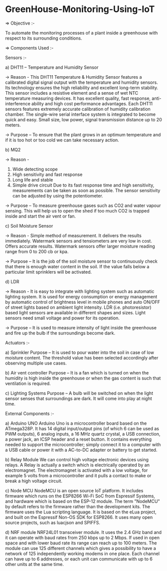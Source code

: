 # GreenHouse-Monitoring-Using-IoT

=> Objective :-

To automate the monitoring processes of a plant inside a greenhouse with respect to its surrounding conditions.

=> Components Used :-

Sensors :-

a) DHT11 – Temperature and Humidity Sensor

-> Reason - This DHT11 Temperature & Humidity Sensor features a calibrated digital signal output with the temperature and humidity  sensors. Its technology ensures the high reliability and excellent long-term stability. This sensor includes a resistive element and a sense of wet NTC temperature measuring devices. It has excellent quality, fast response, anti-interference ability and high cost performance advantages. Each DHT11 sensors features extremely accurate calibration of humidity calibration chamber. The single-wire serial interface system is integrated to become quick and easy. Small size, low power, signal transmission distance up to 20 meters.

-> Purpose – To ensure that the plant grows in an optimum temperature and if it is too hot or too cold we can take necessary action.

b) MQ2

-> Reason - 
1. Wide detecting scope 
2. High sensitivity and fast response 
3. Long life and stable 
4. Simple drive circuit
Due to its fast response time and high sensitivity, measurements can be taken as soon as possible. The sensor sensitivity can be adjusted by using the potentiometer.

-> Purpose – To measure greenhouse gases such as CO2 and water vapour sensing. This will help us to open the shed if too much CO2 is trapped inside and start the air vent or fan.

c) Soil Moisture Sensor

-> Reason - Simple method of measurement. It delivers the results immediately. Watermark sensors and tensiometers are very low in cost.
Offers accurate results. Watermark sensors offer larger moisture reading range from 0 to 200 cb or kpa.

-> Purpose – It is the job of the soil moisture sensor to continuously check that there is enough water content in the soil. If the value falls below a particular limit sprinklers will be activated.

d) LDR

-> Reason - It is easy to integrate with lighting system such as automatic lighting system. It is used for energy consumption or energy management by automatic control of brightness level in mobile phones and auto ON/OFF of street lights based on ambient light intensity. LDR (i.e. photoresistor) based light sensors are available in different shapes and sizes. Light sensors need small voltage and power for its operation.

-> Purpose – It is used to measure intensity of light inside the greenhouse and fire up the bulb if the surroundings become dark.


Actuators :-

a) Sprinkler
Purpose – It is used to pour water into the soil in case of low moisture content. The threshold value has been selected accordingly after observing multiple use cases.

b) Air vent controller
Purpose – It is a fan which is turned on when the humidity is high inside the greenhouse or when the gas content is such that ventilation is required.

c) Lighting Systems
Purpose – A bulb will be switched on when the light sensor senses that surroundings are dark. It will come into play at night time.


External Components :-

a) Arduino UNO
Arduino Uno is a microcontroller board based on the ATmega328P. It has 14 digital input/output pins (of which 6 can be used as PWM outputs), 6 analog inputs, a 16 MHz quartz crystal, a USB connection, a power jack, an ICSP header and a reset button. It contains
everything needed to support the microcontroller; simply connect it to a computer with a USB cable or power it with a AC-to-DC adapter or battery to get started.

b) Relay Module
We can control high voltage electronic devices using relays. A Relay is actually a switch which is electrically operated by an electromagnet. The electromagnet is activated with a low voltage, for example 5 volts from a microcontroller and it pulls a contact to make or break a high voltage circuit.

c) Node MCU
NodeMCU is an open source IoT platform. It includes firmware which runs on the ESP8266 Wi-Fi SoC from Espressif Systems, and hardware which is based on the ESP-12 module. The term "NodeMCU" by default refers to the firmware rather than the development kits. The firmware uses the Lua scripting language. It is based on the eLua project, and built on the Espressif Non-OS SDK for ESP8266. It uses many open source projects, such as luacjson and SPIFFS.

d) NRF module
NRF24L01 transceiver module. It uses the 2.4 GHz band and it can operate with baud rates from 250 kbps up to 2 Mbps. If used in open space and with lower baud rate its range can reach up to 100 meters. The module can use 125 different channels which gives a possibility to have a network of 125 independently working modems in one place. Each channel can have up to 6 addresses, or each unit can communicate with up to 6 other units at the same time.
